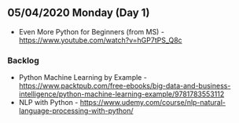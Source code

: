 
## 05/04/2020 Monday (Day 1)
- Even More Python for Beginners (from MS) - https://www.youtube.com/watch?v=hGP7tPS_Q8c

### Backlog
- Python Machine Learning by Example - https://www.packtpub.com/free-ebooks/big-data-and-business-intelligence/python-machine-learning-example/9781783553112
- NLP with Python - https://www.udemy.com/course/nlp-natural-language-processing-with-python/
